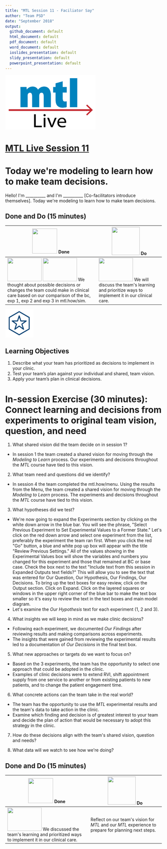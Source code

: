 ```yaml
---
title: "MTL Session 11 - Faciliator Say"
author: "Team PSD"
date: "September 2018"
output: 
  github_document: default
  html_document: default
  pdf_document: default
  word_document: default
  ioslides_presentation: default
  slidy_presentation: default
  powerpoint_presentation: default
---
```


<img src = "https://github.com/lzim/teampsd/blob/master/resources/logos/mtl_live_sq_sm.png"
     height = "175" width = "290">  

# [MTL Live Session 11](https://github.com/lzim/teampsd/blob/master/mtl_facilitate_workgroup/mtl_live_guide/mtl_live_session11_see.Rmd "MTL Live Session 11")

# Today we're modeling to learn how to make team decisions.
Hello! I'm __________ and I'm __________ [Co-facilitators introduce themselves]. Today we're modeling to learn how to make team decisions.

## Done and Do (15 minutes)
<!-- Do/Done Tables -->
| <img src = "https://raw.githubusercontent.com/lzim/teampsd/hexagon_icons/np_hexagon-check-mark_309690_003F72.png" height = "80" width = "80"> **Done** | <img src = "https://raw.githubusercontent.com/lzim/teampsd/hexagon_icons/np_synchronize_778914_003F72.png" height = "90" width = "90"> **Do** |
| --- | --- | 
| [<img src = "https://raw.githubusercontent.com/lzim/teampsd/master/resources/logos/mtl_how_live_sm.png" height = "75" width = "110">](http://mtl.how/live) [<img src = "https://raw.githubusercontent.com/lzim/teampsd/master/resources/logos/mtl_how_sim.png" height = "75" width = "110">](http://mtl.how/sim) We thought about possible decisions or changes the team could make in clinical care based on our comparison of the bc, exp 1, exp 2 and exp 3 in mtl.how/sim. | [<img src = "https://raw.githubusercontent.com/lzim/teampsd/master/resources/logos/mtl_how_sim.png" height = "75" width = "110">](http://mtl.how/sim) We will discuss the team's learning and prioritize ways to implement it in our clinical care. | 

<!-- Learning Objectives Icon --> 
<img src = "https://github.com/lzim/teampsd/blob/master/resources/icons/we_decided_learning_objectives.png" height = "90" width = "90" style ="display: inline-block"/> 

## Learning Objectives

1.	Describe what your team has prioritized as decisions to implement in your clinic. 
2.	Test your team’s plan against your individual and shared, team vision.
3.	Apply your team’s plan in clinical decisions.

# In-session Exercise (30 minutes): Connect learning and decisions from experiments to original team vision, question, and need

1.  What shared vision did the team decide on in session 1?  
   + In session 1 the team created a shared vision for moving through the *Modeling to Learn* process. Our experiments and decisions throughout the *MTL* course have tied to this vision.
   
2.  What team need and questions did we identify?  
   + In session 4 the team completed the mtl.how/menu. Using the results from the Menu, the team created a shared vision for moving through the *Modeling to Learn* process. The experiments and decisions throughout the *MTL* course have tied to this vision.

3.  What hypotheses did we test?  
   + We're now going to expand the Experiments section by clicking on the white down arrow in the blue bar. You will see the phrase, "Select Previous Experiment to Set Experimental Values to a Former State." Let's click on the red down arrow and select one experiment from the list, preferably the experiment the team ran first. When you click the red "Go" button, a blue and white pop up box will appear with the title "Review Previous Settings." All of the values showing in the Experimental Values box will show the variables and numbers you changed for this experiment and those that remained at BC or base case. Check the box next to the text "Include text from this session in Expanded Outputs text fields?" This will allow you to see the text that was entered for Our Question, Our Hypothesis, Our Findings, Our Decisions. To bring up the text boxes for easy review, click on the Output section. Click on Expand. Click on the layered squares or windows in the upper right corner of the blue bar to make the text box smaller so it's easy to review the text in the text boxes and main model diagram.
   + Let's examine the *Our Hypothesis* text for each experiment (1, 2 and 3). 
   
4.  What insights we will keep in mind as we make clinic decisions?
   + Following each experiment, we documented *Our Findings* after reviewing results and making comparisons across experiments.
   + The insights that were gained from reviewing the experimental results led to a documentation of *Our Decisions* in the final text box.  

5.  What new approaches or targets do we want to focus on?
   + Based on the 3 experiments, the team has the opportunity to select one approach that could be adopted in the clinic.
   + Examples of clinic decisions were to extend RVI, shift appointment supply from one service to another or from existing patients to new patients, and to change the patient engagement time.
   
6.  What concrete actions can the team take in the real world?
   + The team has the opportunity to use the *MTL* experimental results and the team's data to take action in the clinic.
   + Examine which finding and decision is of greatest interest to your team and decide the plan of action that would be necessary to adopt this strategy in the clinic.

7.  How do these decisions align with the team's shared vision, question and needs?

8.  What data will we watch to see how we're doing?


## Done and Do (15 minutes)
<!-- Do/Done Tables -->
| <img src = "https://raw.githubusercontent.com/lzim/teampsd/hexagon_icons/np_hexagon-check-mark_309690_003F72.png" height = "80" width = "80"> **Done** | <img src = "https://raw.githubusercontent.com/lzim/teampsd/hexagon_icons/np_synchronize_778914_003F72.png" height = "90" width = "90"> **Do** |
| --- | --- | 
| [<img src = "https://raw.githubusercontent.com/lzim/teampsd/master/resources/logos/mtl_how_sim.png" height = "75" width = "110">](http://mtl.how/sim) We discussed the team's learning and prioritized ways to implement it in our clinical care. | Reflect on our team's vision for _MTL_ and our _MTL_ experience to prepare for planning next steps.| 

